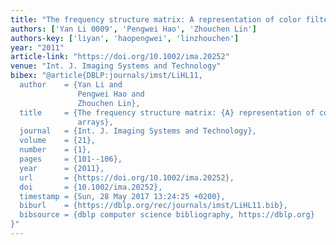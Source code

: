 ```yaml
---
title: "The frequency structure matrix: A representation of color filter arrays"
authors: ['Yan Li 0009', 'Pengwei Hao', 'Zhouchen Lin']
authors-key: ['liyan', 'haopengwei', 'linzhouchen']
year: "2011"
article-link: "https://doi.org/10.1002/ima.20252"
venue: "Int. J. Imaging Systems and Technology"
bibex: "@article{DBLP:journals/imst/LiHL11,
  author    = {Yan Li and
               Pengwei Hao and
               Zhouchen Lin},
  title     = {The frequency structure matrix: {A} representation of color filter
               arrays},
  journal   = {Int. J. Imaging Systems and Technology},
  volume    = {21},
  number    = {1},
  pages     = {101--106},
  year      = {2011},
  url       = {https://doi.org/10.1002/ima.20252},
  doi       = {10.1002/ima.20252},
  timestamp = {Sun, 28 May 2017 13:24:25 +0200},
  biburl    = {https://dblp.org/rec/journals/imst/LiHL11.bib},
  bibsource = {dblp computer science bibliography, https://dblp.org}
}"
---
```

